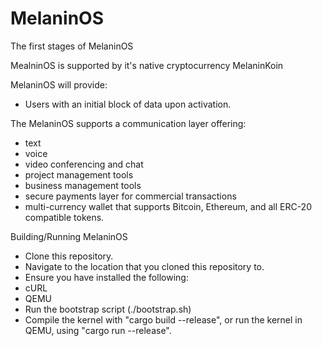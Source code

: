 # MelaninOS
The first stages of MelaninOS

MealninOS is supported by it's native cryptocurrency MelaninKoin

MelaninOS will provide:
- Users with an initial block of data upon activation. 

The MelaninOS supports a communication layer offering:
- text
- voice
- video conferencing and chat
- project management tools
- business management tools
- secure payments layer for commercial transactions
- multi-currency wallet that supports Bitcoin, Ethereum, and all ERC-20 compatible tokens.




Building/Running MelaninOS
- Clone this repository.
- Navigate to the location that you cloned this repository to.
- Ensure you have installed the following:
-   cURL
-   QEMU
- Run the bootstrap script (./bootstrap.sh)
- Compile the kernel with "cargo build --release", or run the kernel in QEMU, using "cargo run --release".

